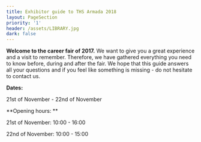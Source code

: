 ```yaml
---
title: Exhibitor guide to THS Armada 2018
layout: PageSection
priority: '1'
header: /assets/LIBRARY.jpg
dark: false
---
```

**Welcome to the career fair of 2017.** We want to give you a great experience and a visit to remember. Therefore, we have gathered everything you need to know before, during and after the fair. We hope that this guide answers all your questions and if you feel like something is missing - do not hesitate to contact us. 

**Dates:**

21st of November - 22nd of November 

**Opening hours: **

21st of November: 10:00 - 16:00

22nd of November: 10:00 - 15:00
